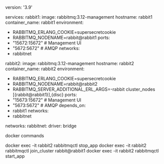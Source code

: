 version: '3.9'

services:
rabbit1:
image: rabbitmq:3.12-management
hostname: rabbit1
container_name: rabbit1
environment:
- RABBITMQ_ERLANG_COOKIE=supersecretcookie
- RABBITMQ_NODENAME=rabbit@rabbit1
ports:
- "15672:15672"  # Management UI
- "5672:5672"    # AMQP
networks:
- rabbitnet

rabbit2:
image: rabbitmq:3.12-management
hostname: rabbit2
container_name: rabbit2
environment:
- RABBITMQ_ERLANG_COOKIE=supersecretcookie
- RABBITMQ_NODENAME=rabbit@rabbit2
- RABBITMQ_SERVER_ADDITIONAL_ERL_ARGS=-rabbit cluster_nodes [{rabbit@rabbit1}],{disc}
ports:
- "15673:15672"  # Management UI
- "5673:5672"    # AMQP
depends_on:
- rabbit1
networks:
- rabbitnet

networks:
rabbitnet:
driver: bridge


docker commands

docker exec -it rabbit2 rabbitmqctl stop_app
docker exec -it rabbit2 rabbitmqctl join_cluster rabbit@rabbit1
docker exec -it rabbit2 rabbitmqctl start_app